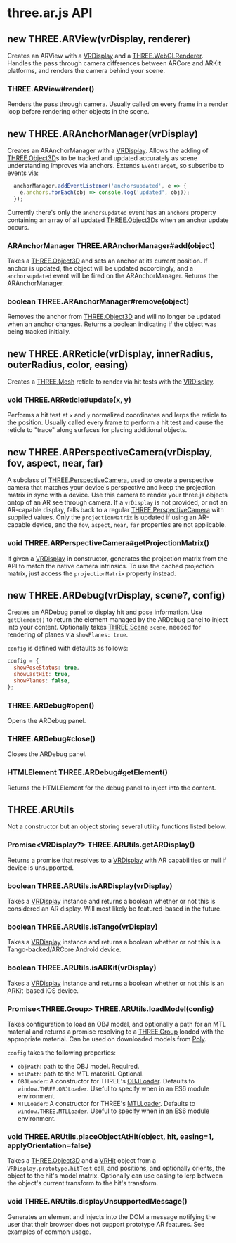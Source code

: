 # three.ar.js API

## new THREE.ARView(vrDisplay, renderer)

Creates an ARView with a [VRDisplay] and a [THREE.WebGLRenderer]. Handles the pass through camera differences between ARCore and ARKit platforms, and renders the camera behind your scene.

### THREE.ARView#render()

Renders the pass through camera. Usually called on every frame in a render loop before rendering other objects in the scene.

## new THREE.ARAnchorManager(vrDisplay)

Creates an ARAnchorManager with a [VRDisplay]. Allows the adding of [THREE.Object3D]s to be tracked and updated accurately as scene understanding improves via anchors. Extends `EventTarget`, so subscribe to events via:

```js
  anchorManager.addEventListener('anchorsupdated', e => {
    e.anchors.forEach(obj => console.log('updated', obj));
  });
```

Currently there's only the `anchorsupdated` event has an `anchors` property containing an array
of all updated [THREE.Object3D]s when an anchor update occurs.

### ARAnchorManager THREE.ARAnchorManager#add(object)

Takes a [THREE.Object3D] and sets an anchor at its current position. If anchor is updated, the
object will be updated accordingly, and a `anchorsupdated` event will be fired on the ARAnchorManager. Returns the ARAnchorManager.

### boolean THREE.ARAnchorManager#remove(object)

Removes the anchor from [THREE.Object3D] and will no longer be updated when an anchor changes. Returns a boolean indicating if the object was being tracked initially.

## new THREE.ARReticle(vrDisplay, innerRadius, outerRadius, color, easing)

Creates a [THREE.Mesh] reticle to render via hit tests with the [VRDisplay].

### void THREE.ARReticle#update(x, y)

Performs a hit test at `x` and `y` normalized coordinates and lerps the reticle
to the position. Usually called every frame to perform a hit test and cause the reticle
to "trace" along surfaces for placing additional objects.

## new THREE.ARPerspectiveCamera(vrDisplay, fov, aspect, near, far)

A subclass of [THREE.PerspectiveCamera], used to create a perspective camera that matches
your device's perspective and keep the projection matrix in sync with a device. Use
this camera to render your three.js objects ontop of an AR see through camera. If a `vrDisplay`
is not provided, or not an AR-capable display, falls back to a regular [THREE.PerspectiveCamera]
with supplied values. Only the `projectionMatrix` is updated if using an AR-capable device,
and the `fov`, `aspect`, `near`, `far` properties are not applicable.

### void THREE.ARPerspectiveCamera#getProjectionMatrix()

If given a [VRDisplay] in constructor, generates the projection matrix from the API to match the native camera intrinsics. To use the cached projection matrix, just access the `projectionMatrix` property instead.

## new THREE.ARDebug(vrDisplay, scene?, config)

Creates an ARDebug panel to display hit and pose information. Use `getElement()` to return the element managed by the ARDebug panel to inject into your content. Optionally takes [THREE.Scene] `scene`, needed for rendering of planes via `showPlanes: true`.

`config` is defined with defaults as follows:

```js
config = {
  showPoseStatus: true,
  showLastHit: true,
  showPlanes: false,
};
```

### THREE.ARDebug#open()

Opens the ARDebug panel.

### THREE.ARDebug#close()

Closes the ARDebug panel.

### HTMLElement THREE.ARDebug#getElement()

Returns the HTMLElement for the debug panel to inject into the content.

## THREE.ARUtils

Not a constructor but an object storing several utility functions listed below.

### Promise<VRDisplay?> THREE.ARUtils.getARDisplay()

Returns a promise that resolves to a [VRDisplay] with AR capabilities or null if
device is unsupported.

### boolean THREE.ARUtils.isARDisplay(vrDisplay)

Takes a [VRDisplay] instance and returns a boolean whether or not this is considered an AR display. Will most likely be featured-based in the future.

### boolean THREE.ARUtils.isTango(vrDisplay)

Takes a [VRDisplay] instance and returns a boolean whether or not this is a Tango-backed/ARCore Android device.

### boolean THREE.ARUtils.isARKit(vrDisplay)

Takes a [VRDisplay] instance and returns a boolean whether or not this is an ARKit-based iOS device.
### Promise<THREE.Group> THREE.ARUtils.loadModel(config)

Takes configuration to load an OBJ model, and optionally a path for an MTL material and returns a promise resolving to a [THREE.Group] loaded with the appropriate material. Can be used on downloaded models from [Poly].

`config` takes the following properties:

* `objPath`: path to the OBJ model. Required.
* `mtlPath`: path to the MTL material. Optional.
* `OBJLoader`: A constructor for THREE's [OBJLoader]. Defaults to `window.THREE.OBJLoader`. Useful to specify when in an ES6 module environment.
* `MTLLoader`: A constructor for THREE's [MTLLoader]. Defaults to `window.THREE.MTLLoader`. Useful to specify when in an ES6 module environment.

### void THREE.ARUtils.placeObjectAtHit(object, hit, easing=1, applyOrientation=false)

Takes a [THREE.Object3D] and a [VRHit] object from a `VRDisplay.prototype.hitTest` call, and
positions, and optionally orients, the object to the hit's model matrix. Optionally can use
easing to lerp between the object's current transform to the hit's transform.

### void THREE.ARUtils.displayUnsupportedMessage()

Generates an element and injects into the DOM a message notifying the user that their browser does not support prototype AR features. See examples of common usage.

[VRDisplay]: https://developer.mozilla.org/en-US/docs/Web/API/VRDisplay
[THREE.WebGLRenderer]: https://threejs.org/docs/#api/renderers/WebGLRenderer
[THREE.PerspectiveCamera]: https://threejs.org/docs/#api/cameras/PerspectiveCamera
[THREE.Scene]: https://threejs.org/docs/#api/scenes/Scene
[THREE.Material]: https://threejs.org/docs/#api/materials/Material
[THREE.Mesh]: https://threejs.org/docs/#api/objects/Mesh
[THREE.Group]: https://threejs.org/docs/#api/objects/Group
[THREE.BufferGeometry]: https://threejs.org/docs/#api/core/BufferGeometry
[THREE.Color]: https://threejs.org/docs/#api/math/Color
[THREE.Object3D]: https://threejs.org/docs/#api/core/Object3D
[OBJLoader]: https://github.com/mrdoob/three.js/blob/master/examples/js/loaders/OBJLoader.js
[MTLLoader]: https://github.com/mrdoob/three.js/blob/master/examples/js/loaders/MTLLoader.js
[HTMLElement]: https://developer.mozilla.org/en-US/docs/Web/API/HTMLElement
[VRHit]: webvr_ar_extension.idl
[Poly]: https://poly.google.com/
